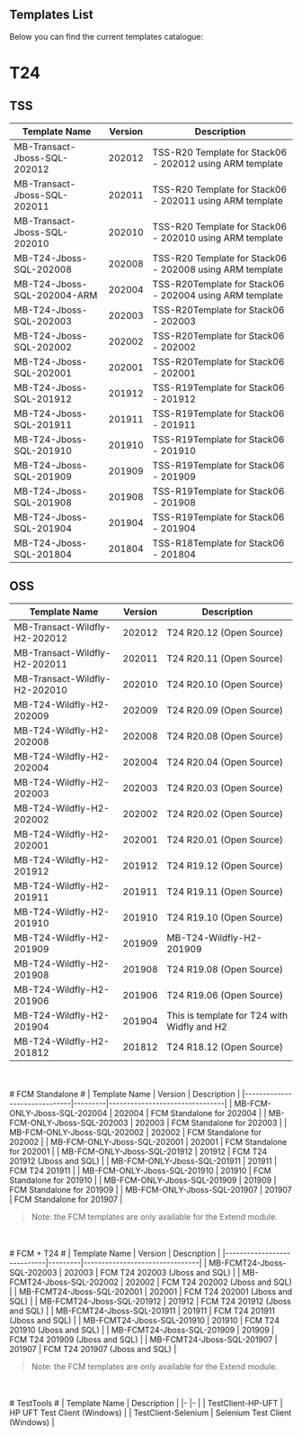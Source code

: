 
## Templates List ##


Below you can find the current templates catalogue: 

# T24   #
## TSS ##
| Template   Name                  | Version | Description                                                 |
|----------------------------------|---------|-------------------------------------------------------------|
|     MB-Transact-Jboss-SQL-202012 | 202012  | TSS-R20 Template for Stack06 - 202012 using ARM template    |
|     MB-Transact-Jboss-SQL-202011 | 202011  | TSS-R20 Template for Stack06 - 202011 using ARM template    |
| MB-Transact-Jboss-SQL-202010     | 202010  | TSS-R20 Template for Stack06 - 202010 using ARM template    |
| MB-T24-Jboss-SQL-202008          | 202008  | TSS-R20 Template for Stack06 - 202008 using ARM template    |
| MB-T24-Jboss-SQL-202004-ARM      | 202004  | TSS-R20Template   for Stack06 - 202004 using ARM template   |
| MB-T24-Jboss-SQL-202003          | 202003  | TSS-R20Template   for Stack06 - 202003                      |
| MB-T24-Jboss-SQL-202002          | 202002  | TSS-R20Template   for Stack06 - 202002                      |
| MB-T24-Jboss-SQL-202001          | 202001  | TSS-R20Template   for Stack06 - 202001                      |
| MB-T24-Jboss-SQL-201912          | 201912  | TSS-R19Template   for Stack06 - 201912                      |
| MB-T24-Jboss-SQL-201911          | 201911  | TSS-R19Template   for Stack06 - 201911                      |
| MB-T24-Jboss-SQL-201910          | 201910  | TSS-R19Template   for Stack06 - 201910                      |
| MB-T24-Jboss-SQL-201909          | 201909  | TSS-R19Template   for Stack06 - 201909                      |
| MB-T24-Jboss-SQL-201908          | 201908  | TSS-R19Template   for Stack06 - 201908                      |
| MB-T24-Jboss-SQL-201904          | 201904  | TSS-R19Template   for Stack06 - 201904                      |
| MB-T24-Jboss-SQL-201804          | 201804  | TSS-R18Template   for Stack06 - 201804                      |



## OSS ##
| Template   Name               | Version | Description                                 |
|-------------------------------|---------|---------------------------------------------|
| MB-Transact-Wildfly-H2-202012 | 202012  | T24 R20.12 (Open Source)                    |
| MB-Transact-Wildfly-H2-202011 | 202011  | T24 R20.11 (Open Source)                    |
| MB-Transact-Wildfly-H2-202010 | 202010  | T24 R20.10 (Open Source)                    |
| MB-T24-Wildfly-H2-202009      | 202009  | T24 R20.09 (Open Source)                    |
| MB-T24-Wildfly-H2-202008      | 202008  | T24 R20.08 (Open Source)                    |
| MB-T24-Wildfly-H2-202004      | 202004  | T24 R20.04 (Open Source)                    |
| MB-T24-Wildfly-H2-202003      | 202003  | T24 R20.03 (Open Source)                    |
| MB-T24-Wildfly-H2-202002      | 202002  | T24 R20.02 (Open Source)                    |
| MB-T24-Wildfly-H2-202001      | 202001  | T24 R20.01 (Open Source)                    |
| MB-T24-Wildfly-H2-201912      | 201912  | T24 R19.12 (Open Source)                    |
| MB-T24-Wildfly-H2-201911      | 201911  | T24 R19.11 (Open Source)                    |
| MB-T24-Wildfly-H2-201910      | 201910  | T24 R19.10 (Open Source)                    |
| MB-T24-Wildfly-H2-201909      | 201909  | MB-T24-Wildfly-H2-201909                    |
| MB-T24-Wildfly-H2-201908      | 201908  | T24 R19.08 (Open Source)                    |
| MB-T24-Wildfly-H2-201906      | 201906  | T24 R19.06 (Open Source)                    |
| MB-T24-Wildfly-H2-201904      | 201904  | This is template for T24 with Widfly and H2 |
| MB-T24-Wildfly-H2-201812      | 201812  | T24 R18.12 (Open Source)                    |

 <br>
</br>
# FCM Standalone #
| Template   Name              | Version | Description                    |
|------------------------------|---------|--------------------------------|
| MB-FCM-ONLY-Jboss-SQL-202004 | 202004  | FCM Standalone for 202004      |
| MB-FCM-ONLY-Jboss-SQL-202003 | 202003  | FCM Standalone for 202003      |
| MB-FCM-ONLY-Jboss-SQL-202002 | 202002  | FCM Standalone for 202002      |
| MB-FCM-ONLY-Jboss-SQL-202001 | 202001  | FCM Standalone for 202001      |
| MB-FCM-ONLY-Jboss-SQL-201912 | 201912  | FCM T24 201912 (Jboss and SQL) |
| MB-FCM-ONLY-Jboss-SQL-201911 | 201911  | FCM T24 201911                 |
| MB-FCM-ONLY-Jboss-SQL-201910 | 201910  | FCM Standalone for 201910      |
| MB-FCM-ONLY-Jboss-SQL-201909 | 201909  | FCM Standalone for 201909      |
| MB-FCM-ONLY-Jboss-SQL-201907 | 201907  | FCM Standalone for 201907      |

>Note: the FCM templates are only available for the Extend module.

 <br>
</br>
# FCM + T24 #
| Template   Name            | Version | Description                    |
|----------------------------|---------|--------------------------------|
| MB-FCMT24-Jboss-SQL-202003 | 202003  | FCM T24 202003 (Jboss and SQL) |
| MB-FCMT24-Jboss-SQL-202002 | 202002  | FCM T24 202002 (Jboss and SQL) |
| MB-FCMT24-Jboss-SQL-202001 | 202001  | FCM T24 202001 (Jboss and SQL) |
| MB-FCMT24-Jboss-SQL-201912 | 201912  | FCM T24 201912 (Jboss and SQL) |
| MB-FCMT24-Jboss-SQL-201911 | 201911  | FCM T24 201911 (Jboss and SQL) |
| MB-FCMT24-Jboss-SQL-201910 | 201910  | FCM T24 201910 (Jboss and SQL) |
| MB-FCMT24-Jboss-SQL-201909 | 201909  | FCM T24 201909  (Jboss and SQL) |
| MB-FCMT24-Jboss-SQL-201907 | 201907  | FCM T24 201907 (Jboss and SQL) |	

>Note: the FCM templates are only available for the Extend module.

 <br>
</br>
# TestTools #
| Template   Name 	| Description 	|
|-	|-	|
| TestClient-HP-UFT 	| HP UFT Test Client (Windows) 	|
| TestClient-Selenium 	| Selenium Test Client (Windows) 	|


